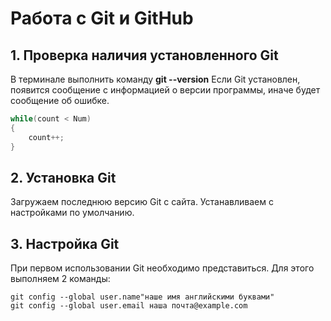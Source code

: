 # Работа с Git и GitHub #

## 1. Проверка наличия установленного Git 
В терминале выполнить команду **git --version**
Если Git установлен, появится сообщение с информацией о версии программы, иначе будет сообщение об ошибке.

```C++
while(count < Num)
{
    count++;
}
```

## 2. Установка Git 
Загружаем последнюю версию Git с сайта.
Устанавливаем с настройками по умолчанию.

## 3. Настройка Git
При первом использовании Git необходимо представиться. Для этого выполняем 2 команды:
``` 
git config --global user.name"наше имя английскими буквами"
git config --global user.email наша почта@example.com
```
